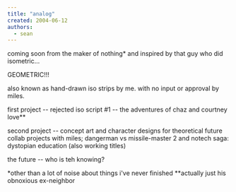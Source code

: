 ```yaml
---
title: "analog"
created: 2004-06-12
authors:
  - sean
---
```


coming soon from the maker of nothing\* and inspired by that guy who did isometric...

GEOMETRIC!!!

also known as hand-drawn iso strips by me. with no input or approval by miles.

first project -- rejected iso script #1 -- the adventures of chaz and courtney love\*\*

second project -- concept art and character designs for theoretical future collab projects with miles; dangerman vs missile-master 2 and notech saga: dystopian education (also working titles)

the future -- who is teh knowing?

\*other than a lot of noise about things i've never finished \*\*actually just his obnoxious ex-neighbor

